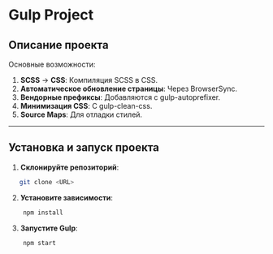 # Gulp Project

## Описание проекта

Основные возможности:
1. **SCSS** → **CSS**: Компиляция SCSS в CSS.
2. **Автоматическое обновление страницы**: Через BrowserSync.
3. **Вендорные префиксы**: Добавляются с gulp-autoprefixer.
4. **Минимизация CSS**: С gulp-clean-css.
5. **Source Maps**: Для отладки стилей.

---

## Установка и запуск проекта

1. **Склонируйте репозиторий**:
```bash
   git clone <URL>
```
2. **Установите зависимости**:
```bash
    npm install
```
3. **Запустите Gulp**:
```bash
    npm start
```